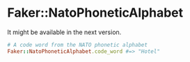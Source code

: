 # Faker::NatoPhoneticAlphabet

It might be available in the next version.

```ruby
# A code word from the NATO phonetic alphabet
Faker::NatoPhoneticAlphabet.code_word #=> "Hotel"
```
